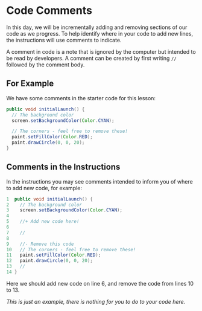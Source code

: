 # Code Comments

In this day, we will be incrementally adding and removing sections of our code as we progress. To help identify where in your code to add new lines, the instructions will use comments to indicate.

A comment in code is a note that is ignored by the computer but intended to be read by developers. A comment can be created by first writing `//` followed by the comment body.

## For Example

We have some comments in the starter code for this lesson:

```java
public void initialLaunch() {
  // The background color
  screen.setBackgroundColor(Color.CYAN);

  // The corners - feel free to remove these!
  paint.setFillColor(Color.RED);
  paint.drawCircle(0, 0, 20);
}
```

## Comments in the Instructions

In the instructions you may see comments intended to inform you of where to add new code, for example:

```java
1  public void initialLaunch() {
2    // The background color
3    screen.setBackgroundColor(Color.CYAN);
4
5    //+ Add new code here!
6   
7    //
8
9    //- Remove this code
10   // The corners - feel free to remove these!
11   paint.setFillColor(Color.RED);
12   paint.drawCircle(0, 0, 20);
13   //
14 }
```

Here we should add new code on line 6, and remove the code from lines 10 to 13.

*This is just an example, there is nothing for you to do to your code here.*
